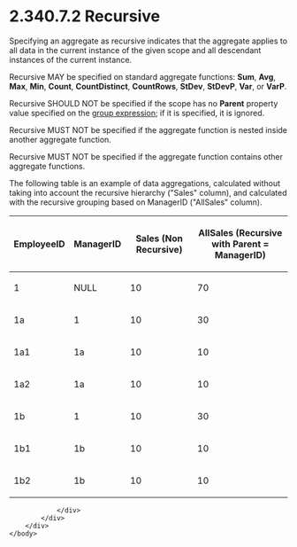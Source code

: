 <html dir="LTR" xmlns:mshelp="http://msdn.microsoft.com/mshelp" xmlns:ddue="http://ddue.schemas.microsoft.com/authoring/2003/5" xmlns:xlink="http://www.w3.org/1999/xlink" xmlns:tool="http://www.microsoft.com/tooltip">
    <head>
        <meta http-equiv="Content-Type" content="text/html; CHARSET=utf-8"></meta>
        <meta name="save" content="history"></meta>
        <title>2.340.7.2 Recursive</title>
        <xml>
            <mshelp:toctitle title="2.340.7.2 Recursive"></mshelp:toctitle>
            <mshelp:rltitle title="[MS-RDL]: Recursive"></mshelp:rltitle>
            <mshelp:keyword index="A" term="953183e5-1f65-4257-a2ec-90a681e26cae"></mshelp:keyword>
            <mshelp:attr name="DCSext.ContentType" value="open specification"></mshelp:attr>
            <mshelp:attr name="AssetID" value="953183e5-1f65-4257-a2ec-90a681e26cae"></mshelp:attr>
            <mshelp:attr name="TopicType" value="kbRef"></mshelp:attr>
            <mshelp:attr name="DCSext.Title" value="[MS-RDL]: Recursive" />
        </xml>
    </head>
    <body>
        <div id="header">
            <h1 class="heading">2.340.7.2 Recursive</h1>
        </div>
        <div id="mainSection">
            <div id="mainBody">
                <div id="allHistory" class="saveHistory"></div>
                <div id="sectionSection0" class="section" name="collapseableSection">
                    

<p>Specifying an aggregate as recursive indicates that the
aggregate applies to all data in the current instance of the given scope and
all descendant instances of the current instance. </p>

<p>Recursive MAY be specified on standard aggregate functions: <b>Sum</b>,
<b>Avg</b>, <b>Max</b>, <b>Min</b>, <b>Count</b>, <b>CountDistinct</b>, <b>CountRows</b>,
<b>StDev</b>, <b>StDevP</b>, <b>Var</b>, or <b>VarP</b>. </p>

<p>Recursive SHOULD NOT be specified if the scope has no <b>Parent</b>
property value specified on the <a href="b2482b3f-74ab-4ca8-a9e5-c07955011743.htm#gt_75bd4c80-aee7-4a88-bfb7-2228acc3ffe6">group expression</a>; if it is
specified, it is ignored.</p>

<p>Recursive MUST NOT be specified if the aggregate function is
nested inside another aggregate function.</p>

<p>Recursive MUST NOT be specified if the aggregate function
contains other aggregate functions.</p>

<p>The following table is an example of data aggregations,
calculated without taking into account the recursive hierarchy
(&quot;Sales&quot; column), and calculated with the recursive grouping based on
ManagerID (&quot;AllSales&quot; column).</p>

<table>
 <thead>
  <tr>
   <th>
   <p>EmployeeID</p>
   </th>
   <th>
   <p>ManagerID</p>
   </th>
   <th>
   <p>Sales (Non Recursive)</p>
   </th>
   <th>
   <p>AllSales (Recursive with Parent = ManagerID)</p>
   </th>
  </tr>
 </thead>
 <tr>
  <td>
  <p>1</p>
  </td>
  <td>
  <p>NULL</p>
  </td>
  <td>
  <p>10</p>
  </td>
  <td>
  <p>70</p>
  </td>
 </tr>
 <tr>
  <td>
  <p>1a</p>
  </td>
  <td>
  <p>1</p>
  </td>
  <td>
  <p>10</p>
  </td>
  <td>
  <p>30</p>
  </td>
 </tr>
 <tr>
  <td>
  <p>1a1</p>
  </td>
  <td>
  <p>1a</p>
  </td>
  <td>
  <p>10</p>
  </td>
  <td>
  <p>10</p>
  </td>
 </tr>
 <tr>
  <td>
  <p>1a2</p>
  </td>
  <td>
  <p>1a</p>
  </td>
  <td>
  <p>10</p>
  </td>
  <td>
  <p>10</p>
  </td>
 </tr>
 <tr>
  <td>
  <p>1b</p>
  </td>
  <td>
  <p>1</p>
  </td>
  <td>
  <p>10</p>
  </td>
  <td>
  <p>30</p>
  </td>
 </tr>
 <tr>
  <td>
  <p>1b1</p>
  </td>
  <td>
  <p>1b</p>
  </td>
  <td>
  <p>10</p>
  </td>
  <td>
  <p>10</p>
  </td>
 </tr>
 <tr>
  <td>
  <p>1b2</p>
  </td>
  <td>
  <p>1b</p>
  </td>
  <td>
  <p>10</p>
  </td>
  <td>
  <p>10</p>
  </td>
 </tr>
</table>

<p> </p>


                </div>
            </div>
        </div>
    </body>
</html>